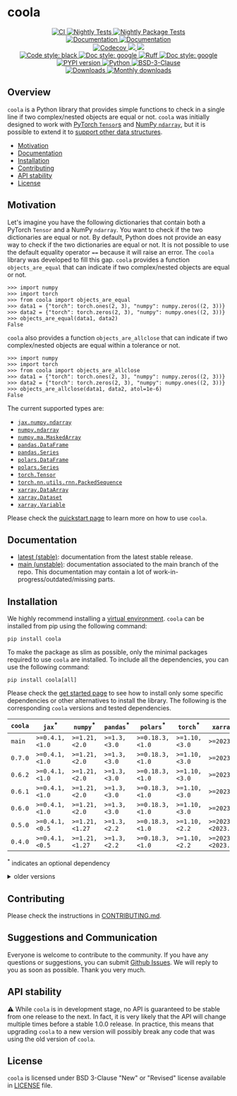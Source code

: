 # coola

<p align="center">
    <a href="https://github.com/durandtibo/coola/actions">
        <img alt="CI" src="https://github.com/durandtibo/coola/workflows/CI/badge.svg">
    </a>
    <a href="https://github.com/durandtibo/coola/actions">
        <img alt="Nightly Tests" src="https://github.com/durandtibo/coola/workflows/Nightly%20Tests/badge.svg">
    </a>
    <a href="https://github.com/durandtibo/coola/actions">
        <img alt="Nightly Package Tests" src="https://github.com/durandtibo/coola/workflows/Nightly%20Package%20Tests/badge.svg">
    </a>
    <br/>
    <a href="https://durandtibo.github.io/coola/">
        <img alt="Documentation" src="https://github.com/durandtibo/coola/workflows/Documentation%20(stable)/badge.svg">
    </a>
    <a href="https://durandtibo.github.io/coola/">
        <img alt="Documentation" src="https://github.com/durandtibo/coola/workflows/Documentation%20(unstable)/badge.svg">
    </a>
    <br/>
    <a href="https://codecov.io/gh/durandtibo/coola">
        <img alt="Codecov" src="https://codecov.io/gh/durandtibo/coola/branch/main/graph/badge.svg">
    </a>
    <a href="https://codeclimate.com/github/durandtibo/coola/maintainability">
        <img src="https://api.codeclimate.com/v1/badges/83ebb50e6c6f67b0570d/maintainability" />
    </a>
    <a href="https://codeclimate.com/github/durandtibo/coola/test_coverage">
        <img src="https://api.codeclimate.com/v1/badges/83ebb50e6c6f67b0570d/test_coverage" />
    </a>
    <br/>
    <a href="https://github.com/psf/black">
        <img  alt="Code style: black" src="https://img.shields.io/badge/code%20style-black-000000.svg">
    </a>
    <a href="https://google.github.io/styleguide/pyguide.html#s3.8-comments-and-docstrings">
        <img  alt="Doc style: google" src="https://img.shields.io/badge/%20style-google-3666d6.svg">
    </a>
    <a href="https://github.com/astral-sh/ruff">
        <img src="https://img.shields.io/endpoint?url=https://raw.githubusercontent.com/astral-sh/ruff/main/assets/badge/v2.json" alt="Ruff" style="max-width:100%;">
    </a>
    <a href="https://github.com/guilatrova/tryceratops">
        <img  alt="Doc style: google" src="https://img.shields.io/badge/try%2Fexcept%20style-tryceratops%20%F0%9F%A6%96%E2%9C%A8-black">
    </a>
    <br/>
    <a href="https://pypi.org/project/coola/">
        <img alt="PYPI version" src="https://img.shields.io/pypi/v/coola">
    </a>
    <a href="https://pypi.org/project/coola/">
        <img alt="Python" src="https://img.shields.io/pypi/pyversions/coola.svg">
    </a>
    <a href="https://opensource.org/licenses/BSD-3-Clause">
        <img alt="BSD-3-Clause" src="https://img.shields.io/pypi/l/coola">
    </a>
    <br/>
    <a href="https://pepy.tech/project/coola">
        <img  alt="Downloads" src="https://static.pepy.tech/badge/coola">
    </a>
    <a href="https://pepy.tech/project/coola">
        <img  alt="Monthly downloads" src="https://static.pepy.tech/badge/coola/month">
    </a>
    <br/>
</p>

## Overview

`coola` is a Python library that provides simple functions to check in a single line if two
complex/nested objects are equal or not.
`coola` was initially designed to work
with [PyTorch `Tensor`s](https://pytorch.org/docs/stable/tensors.html)
and [NumPy `ndarray`](https://numpy.org/doc/stable/reference/generated/numpy.ndarray.html), but it
is possible to extend it
to [support other data structures](https://durandtibo.github.io/coola/customization).

- [Motivation](#motivation)
- [Documentation](https://durandtibo.github.io/coola/)
- [Installation](#installation)
- [Contributing](#contributing)
- [API stability](#api-stability)
- [License](#license)

## Motivation

Let's imagine you have the following dictionaries that contain both a PyTorch `Tensor` and a
NumPy `ndarray`.
You want to check if the two dictionaries are equal or not.
By default, Python does not provide an easy way to check if the two dictionaries are equal or not.
It is not possible to use the default equality operator `==` because it will raise an error.
The `coola` library was developed to fill this gap. `coola` provides a function `objects_are_equal`
that can indicate if two complex/nested objects are equal or not.

```pycon
>>> import numpy
>>> import torch
>>> from coola import objects_are_equal
>>> data1 = {"torch": torch.ones(2, 3), "numpy": numpy.zeros((2, 3))}
>>> data2 = {"torch": torch.zeros(2, 3), "numpy": numpy.ones((2, 3))}
>>> objects_are_equal(data1, data2)
False

```

`coola` also provides a function `objects_are_allclose` that can indicate if two complex/nested
objects are equal within a tolerance or not.

```pycon
>>> import numpy
>>> import torch
>>> from coola import objects_are_allclose
>>> data1 = {"torch": torch.ones(2, 3), "numpy": numpy.zeros((2, 3))}
>>> data2 = {"torch": torch.zeros(2, 3), "numpy": numpy.ones((2, 3))}
>>> objects_are_allclose(data1, data2, atol=1e-6)
False

```

The current supported types are:

- [`jax.numpy.ndarray`](https://jax.readthedocs.io/en/latest/index.html)
- [`numpy.ndarray`](https://numpy.org/doc/stable/index.html)
- [`numpy.ma.MaskedArray`](https://numpy.org/doc/stable/reference/maskedarray.generic.html)
- [`pandas.DataFrame`](https://pandas.pydata.org/)
- [`pandas.Series`](https://pandas.pydata.org/)
- [`polars.DataFrame`](https://www.pola.rs/)
- [`polars.Series`](https://www.pola.rs/)
- [`torch.Tensor`](https://pytorch.org/)
- [`torch.nn.utils.rnn.PackedSequence`](https://pytorch.org/)
- [`xarray.DataArray`](https://docs.xarray.dev/en/stable/)
- [`xarray.Dataset`](https://docs.xarray.dev/en/stable/)
- [`xarray.Variable`](https://docs.xarray.dev/en/stable/)

Please check the [quickstart page](https://durandtibo.github.io/coola/quickstart) to learn more on
how to use `coola`.

## Documentation

- [latest (stable)](https://durandtibo.github.io/coola/): documentation from the latest stable
  release.
- [main (unstable)](https://durandtibo.github.io/coola/main/): documentation associated to the main
  branch of the repo. This documentation may contain a lot of work-in-progress/outdated/missing
  parts.

## Installation

We highly recommend installing
a [virtual environment](https://packaging.python.org/guides/installing-using-pip-and-virtual-environments/).
`coola` can be installed from pip using the following command:

```shell
pip install coola
```

To make the package as slim as possible, only the minimal packages required to use `coola` are
installed.
To include all the dependencies, you can use the following command:

```shell
pip install coola[all]
```

Please check the [get started page](https://durandtibo.github.io/coola/get_started) to see how to
install only some specific dependencies or other alternatives to install the library.
The following is the corresponding `coola` versions and tested dependencies.

| `coola` | `jax`<sup>*</sup> | `numpy`<sup>*</sup> | `pandas`<sup>*</sup> | `polars`<sup>*</sup> | `torch`<sup>*</sup> | `xarray`<sup>*</sup> | `python`      |
|---------|-------------------|---------------------|----------------------|----------------------|---------------------|----------------------|---------------|
| `main`  | `>=0.4.1,<1.0`    | `>=1.21,<2.0`       | `>=1.3,<3.0`         | `>=0.18.3,<1.0`      | `>=1.10,<3.0`       | `>=2023.1`           | `>=3.9,<3.13` |
| `0.7.0` | `>=0.4.1,<1.0`    | `>=1.21,<2.0`       | `>=1.3,<3.0`         | `>=0.18.3,<1.0`      | `>=1.10,<3.0`       | `>=2023.1`           | `>=3.9,<3.13` |
| `0.6.2` | `>=0.4.1,<1.0`    | `>=1.21,<2.0`       | `>=1.3,<3.0`         | `>=0.18.3,<1.0`      | `>=1.10,<3.0`       | `>=2023.1`           | `>=3.9,<3.13` |
| `0.6.1` | `>=0.4.1,<1.0`    | `>=1.21,<2.0`       | `>=1.3,<3.0`         | `>=0.18.3,<1.0`      | `>=1.10,<3.0`       | `>=2023.1`           | `>=3.9,<3.13` |
| `0.6.0` | `>=0.4.1,<1.0`    | `>=1.21,<2.0`       | `>=1.3,<3.0`         | `>=0.18.3,<1.0`      | `>=1.10,<3.0`       | `>=2023.1`           | `>=3.9,<3.13` |
| `0.5.0` | `>=0.4.1,<0.5`    | `>=1.21,<1.27`      | `>=1.3,<2.2`         | `>=0.18.3,<1.0`      | `>=1.10,<2.2`       | `>=2023.1,<2023.13`  | `>=3.9,<3.13` |
| `0.4.0` | `>=0.4.1,<0.5`    | `>=1.21,<1.27`      | `>=1.3,<2.2`         | `>=0.18.3,<1.0`      | `>=1.10,<2.2`       | `>=2023.1,<2023.13`  | `>=3.9,<3.13` |

<sup>*</sup> indicates an optional dependency

<details>
    <summary>older versions</summary>

| `coola`  | `jax`<sup>*</sup> | `numpy`<sup>*</sup> | `pandas`<sup>*</sup> | `polars`<sup>*</sup> | `torch`<sup>*</sup> | `xarray`<sup>*</sup> | `python`      |
|----------|-------------------|---------------------|----------------------|----------------------|---------------------|----------------------|---------------|
| `0.3.1`  | `>=0.4.1,<0.5`    | `>=1.21,<1.27`      | `>=1.3,<2.2`         | `>=0.18.3,<1.0`      | `>=1.10,<2.2`       | `>=2023.1,<2023.13`  | `>=3.9,<3.13` |
| `0.3.0`  | `>=0.4.1,<0.5`    | `>=1.21,<1.27`      | `>=1.3,<2.2`         | `>=0.18.3,<1.0`      | `>=1.10,<2.2`       | `>=2023.1,<2023.13`  | `>=3.9,<3.13` |
| `0.2.2`  | `>=0.4.1,<0.5`    | `>=1.21,<1.27`      | `>=1.3,<2.2`         | `>=0.18.3,<1.0`      | `>=1.10,<2.2`       | `>=2023.1,<2023.13`  | `>=3.9,<3.13` |
| `0.2.1`  | `>=0.4.1,<0.5`    | `>=1.21,<1.27`      | `>=1.3,<2.2`         | `>=0.18.3,<1.0`      | `>=1.10,<2.2`       | `>=2023.1,<2023.13`  | `>=3.9,<3.13` |
| `0.2.0`  | `>=0.4.1,<0.5`    | `>=1.21,<1.27`      | `>=1.3,<2.2`         | `>=0.18.3,<1.0`      | `>=1.10,<2.2`       | `>=2023.1,<2023.13`  | `>=3.9,<3.13` |
| `0.1.2`  | `>=0.4.1,<0.5`    | `>=1.21,<1.27`      | `>=1.3,<2.2`         | `>=0.18.3,<0.21`     | `>=1.10,<2.2`       | `>=2023.1,<2023.13`  | `>=3.9,<3.13` |
| `0.1.1`  | `>=0.4.1,<0.5`    | `>=1.21,<1.27`      | `>=1.3,<2.2`         | `>=0.18.3,<0.20`     | `>=1.10,<2.2`       | `>=2023.1,<2023.13`  | `>=3.9,<3.13` |
| `0.1.0`  | `>=0.4.1,<0.5`    | `>=1.21,<1.27`      | `>=1.3,<2.2`         | `>=0.18.3,<0.20`     | `>=1.10,<2.2`       | `>=2023.1,<2023.13`  | `>=3.9,<3.12` |
| `0.0.26` | `>=0.4.1,<0.5`    | `>=1.21,<1.27`      | `>=1.3,<2.2`         | `>=0.18.3,<0.20`     | `>=1.10,<2.2`       | `>=2023.1,<2023.13`  | `>=3.9,<3.12` |
| `0.0.25` | `>=0.4.1,<0.5`    | `>=1.21,<1.27`      | `>=1.3,<2.2`         | `>=0.18.3,<0.20`     | `>=1.10,<2.2`       | `>=2023.4,<2023.11`  | `>=3.9,<3.12` |
| `0.0.24` | `>=0.3,<0.5`      | `>=1.21,<1.27`      | `>=1.3,<2.2`         | `>=0.18.3,<0.20`     | `>=1.10,<2.2`       | `>=2023.3,<2023.9`   | `>=3.9,<3.12` |
| `0.0.23` | `>=0.3,<0.5`      | `>=1.21,<1.27`      | `>=1.3,<2.2`         | `>=0.18.3,<0.20`     | `>=1.10,<2.1`       | `>=2023.3,<2023.9`   | `>=3.9,<3.12` |
| `0.0.22` | `>=0.3,<0.5`      | `>=1.20,<1.26`      | `>=1.3,<2.1`         | `>=0.18.3,<0.19`     | `>=1.10,<2.1`       | `>=2023.3,<2023.9`   | `>=3.9,<3.12` |
| `0.0.21` | `>=0.3,<0.5`      | `>=1.20,<1.26`      | `>=1.3,<2.1`         | `>=0.18.3,<0.19`     | `>=1.10,<2.1`       | `>=2023.3,<2023.8`   | `>=3.9,<3.12` |
| `0.0.20` | `>=0.3,<0.5`      | `>=1.20,<1.26`      | `>=1.3,<2.1`         | `>=0.18.3,<0.19`     | `>=1.10,<2.1`       | `>=2023.3,<2023.8`   | `>=3.9`       |

</details>

## Contributing

Please check the instructions in [CONTRIBUTING.md](.github/CONTRIBUTING.md).

## Suggestions and Communication

Everyone is welcome to contribute to the community.
If you have any questions or suggestions, you can
submit [Github Issues](https://github.com/durandtibo/coola/issues).
We will reply to you as soon as possible. Thank you very much.

## API stability

:warning: While `coola` is in development stage, no API is guaranteed to be stable from one
release to the next.
In fact, it is very likely that the API will change multiple times before a stable 1.0.0 release.
In practice, this means that upgrading `coola` to a new version will possibly break any code that
was using the old version of `coola`.

## License

`coola` is licensed under BSD 3-Clause "New" or "Revised" license available in [LICENSE](LICENSE)
file.
